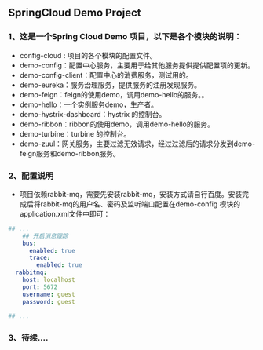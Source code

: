 ## SpringCloud Demo Project

### 1、这是一个Spring Cloud Demo 项目，以下是各个模块的说明：

- config-cloud : 项目的各个模块的配置文件。
- demo-config：配置中心服务，主要用于给其他服务提供提供配置项的更新。
- demo-config-client：配置中心的消费服务，测试用的。
- demo-eureka：服务治理服务，提供服务的注册发现服务。
- demo-feign：feign的使用demo，调用demo-hello的服务。。
- demo-hello：一个实例服务demo，生产者。
- demo-hystrix-dashboard：hystrix 的控制台。
- demo-ribbon：ribbon的使用demo，调用demo-hello的服务。
- demo-turbine：turbine 的控制台。
- demo-zuul：网关服务，主要过滤无效请求，经过过滤后的请求分发到demo-feign服务和demo-ribbon服务。

### 2、配置说明

- 项目依赖rabbit-mq，需要先安装rabbit-mq，安装方式请自行百度。安装完成后将rabbit-mq的用户名、密码及监听端口配置在demo-config 模块的 application.xml文件中即可：

```yaml
## ...
	## 开启消息跟踪
    bus:
      enabled: true
      trace:
        enabled: true
  rabbitmq:
    host: localhost
    port: 5672
    username: guest
    password: guest
    
## ...
```
### 3、待续....